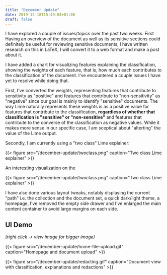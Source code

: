 ```yaml
---
title: "December Update"
date: 2019-12-18T15:49:04+01:00
draft: false
---
```


I have explored a couple of issues/topics over the past two weeks. First Having an overview of the document as well as its sensitive sections could definitely be useful for reviewing sensitive documents, I have written research on this in LaTeX, I will convert it to a web format and make a post about it.

I have added a chart for visualizing features explaining the classification, showing the weights of each feature, that is, how much each contributes to the classification of the document. I've encountered a couple issues I have yet to resolve while doing that.

First, I've converted the weights, representing features that contribute to sensitivity as "positive" and features that contribute to "non-sensitivity" as "negative" since our goal is mainly to identify "sensitive" documents. The way Lime naturally represents these weights is as a positive value for features that contribute to the classification, **regardless of whether that classification is "sensitive" or "non-sensitive"** and features that contribute to the converse of the classification as negative values. While it makes more sense in our specific case, I am sceptical about "alterting" the value of the Lime output.

Secondly, I am currently using a "two class" Lime explainer:

{{< figure src="/december-update/twoclass.png" caption="Two class Lime explainer" >}}

An interesting visualization on the

{{< figure src="/december-update/twoclass.png" caption="Two class Lime explainer" >}}

I have also done various layout tweaks, notably displaying the current "path" i.e. the collection and the document set, a quick dark/light theme, a homepage, I've removed the empty side drawer and I've enlarged the main content container to avoid large margins on each side.

## UI Demo

_(right click -> view image for bigger image)_

{{< figure src="/december-update/home-file-upload.gif" caption="Homepage and document upload" >}}

{{< figure src="/december-update/redacting.gif" caption="Document view with classification, explanations and redactions" >}}
